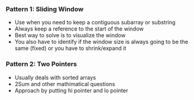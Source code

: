 ### Pattern 1: Sliding Window
* Use when you need to keep a contiguous subarray or substring
* Always keep a reference to the start of the window
* Best way to solve is to visualize the window
* You also have to identify if the window size is always going to be the same (fixed) or you have to shrink/expand it

### Pattern 2: Two Pointers
* Usually deals with sorted arrays
* 2Sum and other mathimatical questions
* Approach by putting hi pointer and lo pointer
